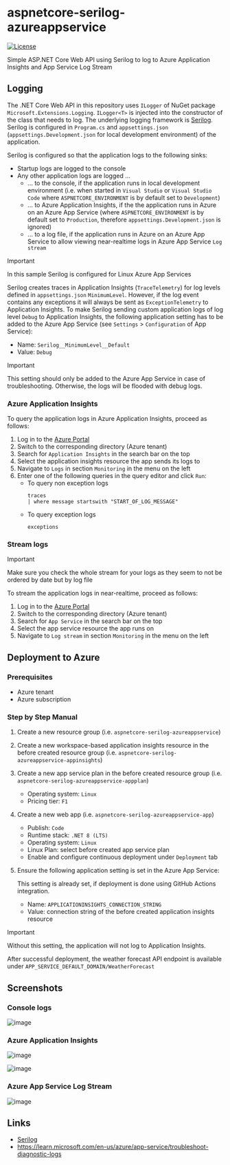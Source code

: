 # aspnetcore-serilog-azureappservice

[![License](https://img.shields.io/badge/license-Apache%20License%202.0-blue.svg)](https://github.com/rufer7/aspnetcore-serilog-azureappservice/blob/main/LICENSE)

Simple ASP.NET Core Web API using Serilog to log to Azure Application Insights and App Service Log Stream

## Logging

The .NET Core Web API in this repository uses `ILogger` of NuGet package `Microsoft.Extensions.Logging`. `ILogger<T>` is injected into the constructor of the class that needs to log.
The underlying logging framework is [Serilog](https://serilog.net/). Serilog is configured in `Program.cs` and `appsettings.json` (`appsettings.Development.json` for local development environment) of the application.

Serilog is configured so that the application logs to the following sinks:

- Startup logs are logged to the console
- Any other application logs are logged ...
  - ... to the console, if the application runs in local development environment (i.e. when started in `Visual Studio` or `Visual Studio Code` where `ASPNETCORE_ENVIRONMENT` is by default set to `Development`)
  - ... to Azure Application Insights, if the the application runs in Azure on an Azure App Service (where `ASPNETCORE_ENVIRONMENT` is by default set to `Production`, therefore `appsettings.Development.json` is ignored)
  - ... to a log file, if the application runs in Azure on an Azure App Service to allow viewing near-realtime logs in Azure App Service `Log stream`

> [!IMPORTANT]  
> In this sample Serilog is configured for Linux Azure App Services

Serilog creates traces in Application Insights (`TraceTelemetry`) for log levels defined in `appsettings.json` `MinimumLevel`. However, if the log event contains any exceptions it will always be sent as `ExceptionTelemetry` to Application Insights.
To make Serilog sending custom application logs of log level `Debug` to Application Insights, the following application setting has to be added to the Azure App Service (see `Settings` > `Configuration` of App Service):

- Name: `Serilog__MinimumLevel__Default`
- Value: `Debug`

> [!IMPORTANT]
> This setting should only be added to the Azure App Service in case of troubleshooting. Otherwise, the logs will be flooded with debug logs.

### Azure Application Insights

To query the application logs in Azure Application Insights, proceed as follows:

1. Log in to the [Azure Portal](https://portal.azure.com/)
2. Switch to the corresponding directory (Azure tenant)
3. Search for `Application Insights` in the search bar on the top
4. Select the application insights resource the app sends its logs to
5. Navigate to `Logs` in section `Monitoring` in the menu on the left
6. Enter one of the following queries in the query editor and click `Run`:
   - To query non exception logs
     ```
     traces
     | where message startswith "START_OF_LOG_MESSAGE"
     ```
   - To query exception logs
     ```
     exceptions
     ```

### Stream logs

> [!IMPORTANT]
> Make sure you check the whole stream for your logs as they seem to not be ordered by date but by log file

To stream the application logs in near-realtime, proceed as follows:

1. Log in to the [Azure Portal](https://portal.azure.com/)
2. Switch to the corresponding directory (Azure tenant)
3. Search for `App Service` in the search bar on the top
4. Select the app service resource the app runs on
5. Navigate to `Log stream` in section `Monitoring` in the menu on the left

## Deployment to Azure

### Prerequisites

- Azure tenant
- Azure subscription

### Step by Step Manual

1. Create a new resource group (i.e. `aspnetcore-serilog-azureappservice`)
1. Create a new workspace-based application insights resource in the before created resource group (i.e. `aspnetcore-serilog-azureappservice-appinsights`)
1. Create a new app service plan in the before created resource group (i.e. `aspnetcore-serilog-azureappservice-appplan`)

   - Operating system: `Linux`
   - Pricing tier: `F1`

1. Create a new web app (i.e. `aspnetcore-serilog-azureappservice-app`)

   - Publish: `Code`
   - Runtime stack: `.NET 8 (LTS)`
   - Operating system: `Linux`
   - Linux Plan: select before created app service plan
   - Enable and configure continuous deployment under `Deployment` tab

1. Ensure the following application setting is set in the Azure App Service:

   This setting is already set, if deployment is done using GitHub Actions integration.

   - Name: `APPLICATIONINSIGHTS_CONNECTION_STRING`
   - Value: connection string of the before created application insights resource

> [!IMPORTANT]
> Without this setting, the application will not log to Application Insights.

After successful deployment, the weather forecast API endpoint is available under `APP_SERVICE_DEFAULT_DOMAIN/WeatherForecast`

## Screenshots

### Console logs

![image](https://github.com/rufer7/aspnetcore-serilog-azureappservice/assets/5937292/8e993089-81f0-4b35-a261-01e5b333de09)

### Azure Application Insights

![image](https://github.com/rufer7/aspnetcore-serilog-azureappservice/assets/5937292/82ad950e-0668-4328-bd4b-a98c858293d9)

![image](https://github.com/rufer7/aspnetcore-serilog-azureappservice/assets/5937292/4fb0705f-dd0b-42e6-869d-309b16e1ffc1)

### Azure App Service Log Stream

![image](https://github.com/rufer7/aspnetcore-serilog-azureappservice/assets/5937292/69c87ce9-f772-49a0-af78-e541c75785d6)

## Links

- [Serilog](https://serilog.net/)
- https://learn.microsoft.com/en-us/azure/app-service/troubleshoot-diagnostic-logs
